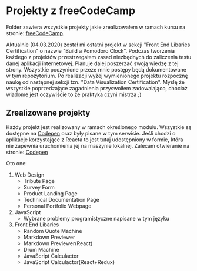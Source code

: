 Projekty z freeCodeCamp
===========================

Folder zawiera wszystkie projekty jakie zrealizowałem w ramach kursu na stronie: [freeCodeCamp](https://www.freecodecamp.org/learn).

Aktualnie (04.03.2020) został mi ostatni projekt w sekcji "Front End Libaries Certification" o nazwie "Build a Pomodoro Clock".
Podczas tworzenia każdego z projektów przestrzegałem zasad niezbędnych do zaliczenia testu danej aplikacji internetowej.
Planuje dalej poszerzać swoją wiedzę z tej strony. Wszystkie poczynione przeze mnie postępy będą dokumentowane w tym repozytorium.
Po realizacji wyżej wymienionego projektu rozpocznę naukę od następnej sekcji tzn. "Data Visualization Certification".
Myślę że wszystkie poprzedzające zagadnienia przyswoiłem zadowalająco, chociaż wiadome jest oczywiście to że praktyka czyni mistrza ;) 


Zrealizowane projekty
-------------------------

Każdy projekt jest realizowany w ramach określonego modułu.
Wszystkie są dostępne na [Codepen](https://codepen.io/radziuK/pens/public) oraz były pisane w tym serwisie. Jeśli chodzi o aplikacje korzystające z Reacta to jest tutaj udostępniony w formie, która nie zapewnia uruchomienia jej na maszynie lokalnej. Zalecam otwieranie na stronie: [Codepen](https://codepen.io/radziuK/pens/public)


Oto one:
1. Web Design
	* Tribute Page
	* Survey Form
	* Product Landing Page
	* Technical Documentation Page
	* Personal Portfolio Webpage
2. JavaScript
	* Wybrane problemy programistyczne napisane w tym języku
3. Front End Libaries
	* Random Quote Machine
	* Markdown Previewer
	* Markdown Previewer(React)
	* Drum Machine
	* JavaScript Calculactor
	* JavaScript Calculactor(React+Redux)